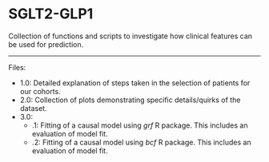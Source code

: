# SGLT2-GLP1
Collection of functions and scripts to investigate how clinical features can be used for prediction.


---

Files:
- 1.0: Detailed explanation of steps taken in the selection of patients for our cohorts.
- 2.0: Collection of plots demonstrating specific details/quirks of the dataset.
- 3.0: 
    - .1: Fitting of a causal model using _grf_ R package. This includes an evaluation of model fit.
    - .2: Fitting of a causal model using _bcf_ R package. This includes an evaluation of model fit.
